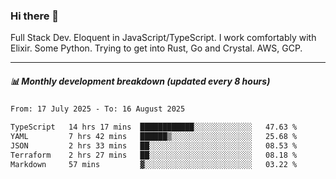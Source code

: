 ### Hi there 👋

Full Stack Dev. Eloquent in JavaScript/TypeScript. I work comfortably with Elixir. Some Python. Trying to get into Rust, Go and Crystal. AWS, GCP.

***

##### 📊 Monthly development breakdown (updated every 8 hours)

<!--START_SECTION:waka-->

```txt
From: 17 July 2025 - To: 16 August 2025

TypeScript   14 hrs 17 mins  ████████████░░░░░░░░░░░░░   47.63 %
YAML         7 hrs 42 mins   ██████▒░░░░░░░░░░░░░░░░░░   25.68 %
JSON         2 hrs 33 mins   ██░░░░░░░░░░░░░░░░░░░░░░░   08.53 %
Terraform    2 hrs 27 mins   ██░░░░░░░░░░░░░░░░░░░░░░░   08.18 %
Markdown     57 mins         ▓░░░░░░░░░░░░░░░░░░░░░░░░   03.22 %
```

<!--END_SECTION:waka-->
